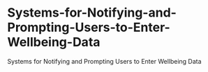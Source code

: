 # Systems-for-Notifying-and-Prompting-Users-to-Enter-Wellbeing-Data
Systems for Notifying and Prompting Users to Enter Wellbeing Data
